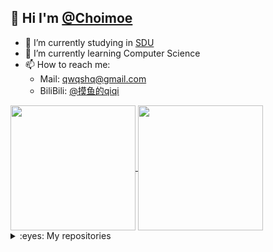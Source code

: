 ## 👋 Hi I'm [@Choimoe](https://github.com/Choimoe)

- 🔭 I’m currently studying in [SDU](https://www.sdu.edu.cn/)
- 🌱 I’m currently learning Computer Science
- 📫 How to reach me: 
   - Mail: qwqshq@gmail.com
   - BiliBili: [@摸鱼的qiqi](https://space.bilibili.com/3461573737712484)



<a href="https://github.com/anuraghazra/github-readme-stats">
  <img height=200 align="center" src="https://github-readme-stats.vercel.app/api?username=Choimoe&rank_icon=github" />
</a>
<a href="https://github.com/anuraghazra/convoychat">
  <img height=200 align="center" src="https://github-readme-stats.vercel.app/api/top-langs/?username=Choimoe&layout=donut&card_width=320" />
</a>

<details>
<summary>:eyes: My repositories</summary>

<a href="https://github.com/Choimoe/KeepLazyTool">
  <img align="center" src="https://github-readme-stats.vercel.app/api/pin/?username=Choimoe&repo=KeepLazyTool" />
</a>
<a href="https://github.com/Choimoe/OSU2Simai">
  <img align="center" src="https://github-readme-stats.vercel.app/api/pin/?username=Choimoe&repo=OSU2Simai" />
</a>

</details>

